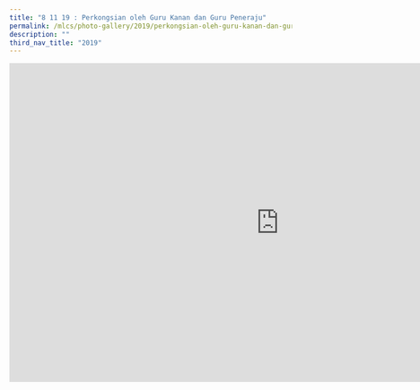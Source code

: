 ```yaml
---
title: "8 11 19 : Perkongsian oleh Guru Kanan dan Guru Peneraju"
permalink: /mlcs/photo-gallery/2019/perkongsian-oleh-guru-kanan-dan-guru-peneraju-8-11-19/
description: ""
third_nav_title: "2019"
---
```

<iframe allowfullscreen="true" height="569" width="960" frameborder="0" src="https://docs.google.com/presentation/d/e/2PACX-1vRiLebQOPjpisLKYq7902P1rs71RDnZPn94i06Knws1Ny1fO40FdBY-nXh23frQtphiMKBDFn8k8f1N/embed?start=false&amp;loop=false&amp;delayms=3000"></iframe>